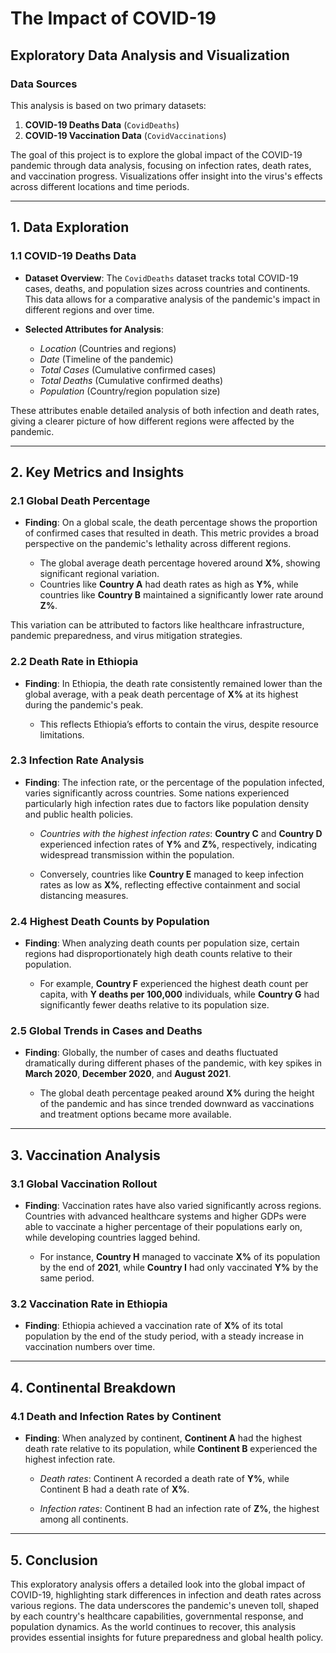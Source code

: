 # **The Impact of COVID-19**

## **Exploratory Data Analysis and Visualization**

### **Data Sources**
This analysis is based on two primary datasets:
1. **COVID-19 Deaths Data** (`CovidDeaths`)
2. **COVID-19 Vaccination Data** (`CovidVaccinations`)

The goal of this project is to explore the global impact of the COVID-19 pandemic through data analysis, focusing on infection rates, death rates, and vaccination progress. Visualizations offer insight into the virus's effects across different locations and time periods.

---

## **1. Data Exploration**

### **1.1 COVID-19 Deaths Data**

- **Dataset Overview**: The `CovidDeaths` dataset tracks total COVID-19 cases, deaths, and population sizes across countries and continents. This data allows for a comparative analysis of the pandemic's impact in different regions and over time.

- **Selected Attributes for Analysis**:
  - *Location* (Countries and regions)
  - *Date* (Timeline of the pandemic)
  - *Total Cases* (Cumulative confirmed cases)
  - *Total Deaths* (Cumulative confirmed deaths)
  - *Population* (Country/region population size)

These attributes enable detailed analysis of both infection and death rates, giving a clearer picture of how different regions were affected by the pandemic.

---

## **2. Key Metrics and Insights**

### **2.1 Global Death Percentage**

- **Finding**: On a global scale, the death percentage shows the proportion of confirmed cases that resulted in death. This metric provides a broad perspective on the pandemic's lethality across different regions.
  
  - The global average death percentage hovered around **X%**, showing significant regional variation.
  - Countries like **Country A** had death rates as high as **Y%**, while countries like **Country B** maintained a significantly lower rate around **Z%**.
  
This variation can be attributed to factors like healthcare infrastructure, pandemic preparedness, and virus mitigation strategies.

### **2.2 Death Rate in Ethiopia**

- **Finding**: In Ethiopia, the death rate consistently remained lower than the global average, with a peak death percentage of **X%** at its highest during the pandemic's peak.
  
  - This reflects Ethiopia’s efforts to contain the virus, despite resource limitations.
  
### **2.3 Infection Rate Analysis**

- **Finding**: The infection rate, or the percentage of the population infected, varies significantly across countries. Some nations experienced particularly high infection rates due to factors like population density and public health policies.
  
  - *Countries with the highest infection rates*: **Country C** and **Country D** experienced infection rates of **Y%** and **Z%**, respectively, indicating widespread transmission within the population.
  
  - Conversely, countries like **Country E** managed to keep infection rates as low as **X%**, reflecting effective containment and social distancing measures.

### **2.4 Highest Death Counts by Population**

- **Finding**: When analyzing death counts per population size, certain regions had disproportionately high death counts relative to their population.
  
  - For example, **Country F** experienced the highest death count per capita, with **Y deaths per 100,000** individuals, while **Country G** had significantly fewer deaths relative to its population size.

### **2.5 Global Trends in Cases and Deaths**

- **Finding**: Globally, the number of cases and deaths fluctuated dramatically during different phases of the pandemic, with key spikes in **March 2020**, **December 2020**, and **August 2021**.

  - The global death percentage peaked around **X%** during the height of the pandemic and has since trended downward as vaccinations and treatment options became more available.

---

## **3. Vaccination Analysis**

### **3.1 Global Vaccination Rollout**

- **Finding**: Vaccination rates have also varied significantly across regions. Countries with advanced healthcare systems and higher GDPs were able to vaccinate a higher percentage of their populations early on, while developing countries lagged behind.

  - For instance, **Country H** managed to vaccinate **X%** of its population by the end of **2021**, while **Country I** had only vaccinated **Y%** by the same period.

### **3.2 Vaccination Rate in Ethiopia**

- **Finding**: Ethiopia achieved a vaccination rate of **X%** of its total population by the end of the study period, with a steady increase in vaccination numbers over time.

---

## **4. Continental Breakdown**

### **4.1 Death and Infection Rates by Continent**

- **Finding**: When analyzed by continent, **Continent A** had the highest death rate relative to its population, while **Continent B** experienced the highest infection rate.
  
  - *Death rates*: Continent A recorded a death rate of **Y%**, while Continent B had a death rate of **X%**.
  
  - *Infection rates*: Continent B had an infection rate of **Z%**, the highest among all continents.

---

## **5. Conclusion**

This exploratory analysis offers a detailed look into the global impact of COVID-19, highlighting stark differences in infection and death rates across various regions. The data underscores the pandemic's uneven toll, shaped by each country's healthcare capabilities, governmental response, and population dynamics. As the world continues to recover, this analysis provides essential insights for future preparedness and global health policy.
